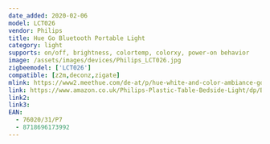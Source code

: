 ```yaml
---
date_added: 2020-02-06
model: LCT026
vendor: Philips
title: Hue Go Bluetooth Portable Light 
category: light
supports: on/off, brightness, colortemp, colorxy, power-on behavior
image: /assets/images/devices/Philips_LCT026.jpg
zigbeemodel: ['LCT026']
compatible: [z2m,deconz,zigate]
mlink: https://www2.meethue.com/de-at/p/hue-white-and-color-ambiance-go-tragbare-leuchte-(neuestes-modell)/7602031P7
link: https://www.amazon.co.uk/Philips-Plastic-Table-Bedside-Light/dp/B07SQ2FZTK
link2: 
link3: 
EAN: 
  - 76020/31/P7
  - 8718696173992
---
```

